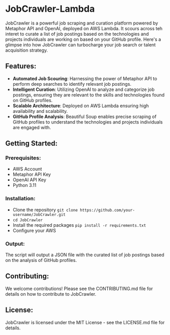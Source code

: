 # JobCrawler-Lambda
JobCrawler is a powerful job scraping and curation platform powered by Metaphor API and OpenAI, deployed on AWS Lambda. It scours across teh interet to curate a list of job postings based on the technologies and projects individuals are working on based on your GitHub profile. Here's a glimpse into how JobCrawler can turbocharge your job search or talent acquisition strategy.

## Features:
- **Automated Job Scouring**: Harnessing the power of Metaphor API to perform deep searches to identify relevant job postings.
- **Intelligent Curation**: Utilizing OpenAI to analyze and categorize job postings, ensuring they are relevant to the skills and technologies found on GitHub profiles.
- **Scalable Architecture**: Deployed on AWS Lambda ensuring high availability and scalability.
- **GitHub Profile Analysis**: Beautiful Soup enables precise scraping of GitHub profiles to understand the technologies and projects individuals are engaged with.

## Getting Started:
### Prerequisites:
- AWS Account
- Metaphor API Key
- OpenAI API Key
- Python 3.11

### Installation:
- Clone the repository `git clone https://github.com/your-username/JobCrawler.git`
- `cd JobCrawler`
- Install the required packages `pip install -r requirements.txt`
- Configure your AWS

### Output:
The script will output a JSON file with the curated list of job postings based on the analysis of GitHub profiles.

## Contributing:
We welcome contributions! Please see the CONTRIBUTING.md file for details on how to contribute to JobCrawler.

## License:
JobCrawler is licensed under the MIT License - see the LICENSE.md file for details.